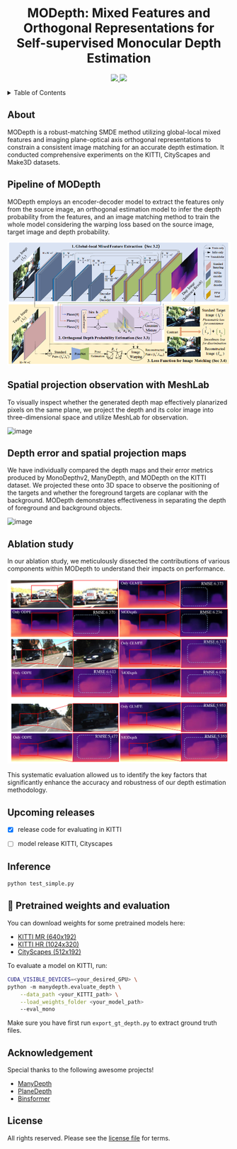   <h1 align="center">MODepth: Mixed Features and Orthogonal Representations for Self-supervised Monocular Depth Estimation</h1>

</p>

 

<p align="center">
  <a href="https://github.com/depthaaaa/github-readme-quotes/issues">
    <img src="https://img.shields.io/github/issues/depthaaaa/github-readme-quotes?style=flat-square">
  </a>
  <a href="" target='_blank'>
    <img src="https://visitor-badge.laobi.icu/badge?page_id=depthaaaa.MODepth&left_color=gray&right_color=red">
  </a>

<!-- TABLE OF CONTENTS -->

<details>
  <summary>Table of Contents</summary>
  <ol>
    <li>
      <a href="##about">About</a>
    </li>
    <li>
      <a href="##Pipline of MODepth">Pipline of MODepth</a>
    </li>
    <li><a href="##Spatial projection observation with MeshLab">Spatial projection observation with MeshLab</a></li>
    <li><a href="##Depth error and spatial projection maps">Depth error and spatial projection maps</a></li>
    <li><a href="##Ablation study">Ablation study</a></li>
    <li><a href="##Upcoming releases">Upcoming releases</a></li>  
    <li><a href="##Inference">Inference</a></li>  
    <li><a href="## Pretrained weights and evaluation"> Pretrained weights and evaluation</a></li>  
    <li><a href="##Acknowledgement">Acknowledgments</a></li>
    <li><a href="##license">License</a></li>
  </ol>
</details>

<!-- TABLE OF About-->

## About

MODepth is a robust-matching SMDE method utilizing global-local mixed features and imaging plane-optical axis orthogonal representations to constrain a consistent image matching for an accurate depth estimation. It conducted comprehensive experiments on the KITTI, CityScapes and Make3D datasets.

## Pipeline of MODepth

MODepth employs an encoder-decoder model to extract the features only from the source image, an orthogonal estimation model to infer the depth probability from the features, and an image matching method to train the whole model considering the warping loss based on the source image, target image and depth probability.

![image](./assests/pipline.png)

## Spatial projection observation with MeshLab

To visually inspect whether the generated depth map effectively planarized pixels on the same plane, we project the depth and its color image into three-dimensional space and utilize MeshLab for observation.

![image](./assests/meshlab.gif)

## Depth error and spatial projection maps

We have individually compared the depth maps and their error metrics produced by MonoDepthv2, ManyDepth, and MODepth on the KITTI dataset. We projected these onto 3D space to observe the positioning of the targets and whether the foreground targets are coplanar with the background. MODepth demonstrates effectiveness in separating the depth of foreground and background objects.

![image](./assests/error.png)

## Ablation study

In our ablation study, we meticulously dissected the contributions of various components within MODepth to understand their impacts on performance. 

![image](./assests/abla.png)

This systematic evaluation allowed us to identify the key factors that significantly enhance the accuracy and robustness of our depth estimation methodology.

## Upcoming releases

- [x] release code for evaluating in KITTI

- [ ] model release KITTI, Cityscapes

## Inference

```bash
python test_simple.py 
```

## 💾 Pretrained weights and evaluation

You can download weights for some pretrained models here:

* [KITTI MR (640x192)](https://drive.google.com/file/d/1IfveSOMBLO1lv7hsaCe_fxMTXG4wsxsL/view?usp=sharing)
* [KITTI HR (1024x320)]()
* [CityScapes (512x192)]()

To evaluate a model on KITTI, run:

```bash
CUDA_VISIBLE_DEVICES=<your_desired_GPU> \
python -m manydepth.evaluate_depth \
    --data_path <your_KITTI_path> \
    --load_weights_folder <your_model_path>
    --eval_mono
```

Make sure you have first run `export_gt_depth.py` to extract ground truth files.

## Acknowledgement

Special thanks to the following awesome projects!

- [ManyDepth](https://github.com/nianticlabs/manydepth)
- [PlaneDepth](https://github.com/svip-lab/PlaneDepth)
- [Binsformer](https://github.com/zhyever/Monocular-Depth-Estimation-Toolbox)

## License


All rights reserved. Please see the [license file](LICENSE) for terms.
